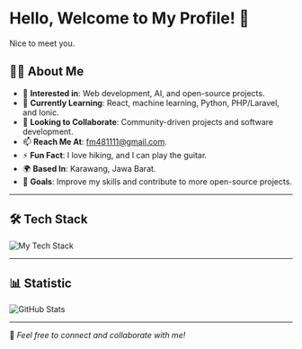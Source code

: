 # Hello, Welcome to My Profile! 👋  
Nice to meet you.

## 👨‍💻 About Me  
- 👀 **Interested in**: Web development, AI, and open-source projects.  
- 🌱 **Currently Learning**: React, machine learning, Python, PHP/Laravel, and Ionic.  
- 💞️ **Looking to Collaborate**: Community-driven projects and software development.  
- 📫 **Reach Me At**: fm481111@gmail.com.  
- ⚡ **Fun Fact**: I love hiking, and I can play the guitar.  
- 🌍 **Based In**: Karawang, Jawa Barat.  
- 🎯 **Goals**: Improve my skills and contribute to more open-source projects.  

---

## 🛠 Tech Stack  
![My Tech Stack](https://github-readme-stats.vercel.app/api/top-langs/?username=fajarsikumbang&layout=compact&theme=radical)

---

## 📊 Statistic  
![GitHub Stats](https://github-readme-stats.vercel.app/api?username=fajarsikumbang&show_icons=true&theme=radical)


---

🌟 *Feel free to connect and collaborate with me!*
